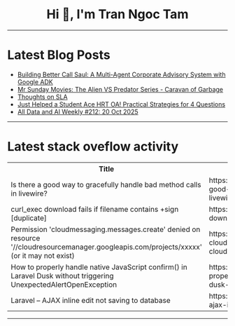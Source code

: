 <h1 align="center">Hi 👋, I'm Tran Ngoc Tam</h1>

---

# Latest Blog Posts 
<!-- BLOG-POST-LIST:START -->
- [Building Better Call Saul: A Multi-Agent Corporate Advisory System with Google ADK](https://dev.to/anchit/building-better-call-saul-a-multi-agent-corporate-advisory-system-with-google-adk-43io)
- [Mr Sunday Movies: The Alien VS Predator Series - Caravan of Garbage](https://dev.to/popcorn_movies/mr-sunday-movies-the-alien-vs-predator-series-caravan-of-garbage-4jbp)
- [Thoughts on SLA](https://dev.to/ijuren/thoughts-on-sla-5dkd)
- [Just Helped a Student Ace HRT OA! Practical Strategies for 4 Questions](https://dev.to/net_programhelp_e160eef28/just-helped-a-student-ace-hrt-oa-practical-strategies-for-4-questions-40oa)
- [All Data and AI Weekly #212: 20 Oct 2025](https://dev.to/timothy_spann_a41a639e47c/all-data-and-ai-weekly-212-20-oct-2025-3h6k)
<!-- BLOG-POST-LIST:END -->

---

# Latest stack oveflow activity
<table>
  <tr><th>Title</th><th>Link</th></tr>
  <!-- STACKOVERFLOW:START --><tr><td>Is there a good way to gracefully handle bad method calls in livewire?</td><td>https://stackoverflow.com/questions/79795008/is-there-a-good-way-to-gracefully-handle-bad-method-calls-in-livewire</td></tr><tr><td>curl_exec download fails if filename contains +sign [duplicate]</td><td>https://stackoverflow.com/questions/79794967/curl-exec-download-fails-if-filename-contains-sign</td></tr><tr><td>Permission &#39;cloudmessaging.messages.create&#39; denied on resource &#39;//cloudresourcemanager.googleapis.com/projects/xxxxx&#39; &lpar;or it may not exist&rpar;</td><td>https://stackoverflow.com/questions/79794877/permission-cloudmessaging-messages-create-denied-on-resource-cloudresourcem</td></tr><tr><td>How to properly handle native JavaScript confirm&lpar;&rpar; in Laravel Dusk without triggering UnexpectedAlertOpenException</td><td>https://stackoverflow.com/questions/79794862/how-to-properly-handle-native-javascript-confirm-in-laravel-dusk-without-trigg</td></tr><tr><td>Laravel – AJAX inline edit not saving to database</td><td>https://stackoverflow.com/questions/79794414/laravel-ajax-inline-edit-not-saving-to-database</td></tr><!-- STACKOVERFLOW:END -->
</table>

---



